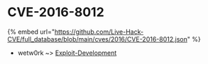 # CVE-2016-8012
{% embed url="https://github.com/Live-Hack-CVE/full_database/blob/main/cves/2016/CVE-2016-8012.json" %}

* wetw0rk ~> [Exploit-Development](https://www.alice-snow.ru/2016/database/cve-2016-8012/exploit-development-wetw0rk)